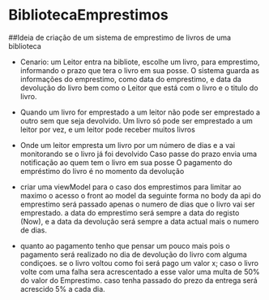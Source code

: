 # BibliotecaEmprestimos

##Ideia de criação de um sistema de emprestimo de livros de uma biblioteca

- Cenario: um Leitor entra na bibliote, escolhe um livro, para emprestimo, informando o prazo que tera o livro em sua posse.
  O sistema guarda as informações do emprestimo, como data do emprestimo, e data da devolução do livro bem como o Leitor que está com o livro e o titulo do livro.

- Quando um livro for emprestado a um leitor não pode ser emprestado a outro sem que seja devolvido.
  Um livro só pode ser emprestado a um leitor por vez, e um leitor pode receber muitos livros

* Onde um leitor empresta um livro por um número de dias e a vai monitorando se o livro já foi devolvido
  Caso passe do prazo envia uma notificação ao quem tem o livro em sua posse
  O pagamento do empréstimo do livro é no momento da devolução

* criar uma viewModel para o caso dos emprestimos para limitar ao maximo o acesso o front ao model da seguinte forma no body da api do emprestimo será passado apenas o numero de dias que o livro vai ser emprestado.
  a data do emprestimo será sempre a data do registo (Now), e a data da devolução será sempre a data actual mais o numero de dias.

* quanto ao pagamento tenho que pensar um pouco mais pois o pagamento será realizado no dia de devolução do livro com alguma condiçoes.
  se o livro voltou como foi será pago um valor x; caso o livro volte com uma falha sera acrescentado a esse valor uma multa de 50% do valor do Emprestimo. caso tenha passado do prezo da entrega será acrescido 5% a cada dia.
